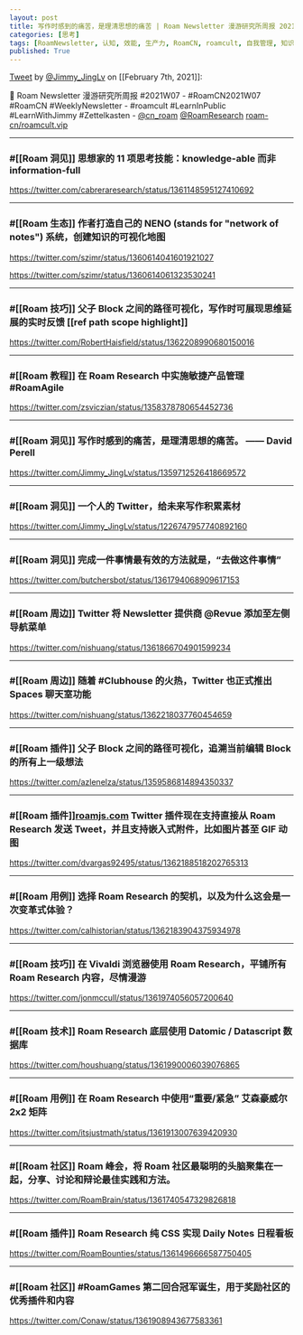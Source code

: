 ```yaml
---
layout: post
title: 写作时感到的痛苦，是理清思想的痛苦 | Roam Newsletter 漫游研究所周报 2021W07
categories: [思考]
tags: [RoamNewsletter, 认知, 效能, 生产力, RoamCN, roamcult, 自我管理, 知识创造, RoamResearch]
published: True
---
```


[Tweet](https://twitter.com/i/status/1358420097279291392) by [@Jimmy_JingLv](https://twitter.com/Jimmy_JingLv) on [[February 7th, 2021]]:

📮 Roam Newsletter 漫游研究所周报 #2021W07 - #RoamCN2021W07 #RoamCN #WeeklyNewsletter - #roamcult #LearnInPublic #LearnWithJimmy #Zettelkasten - [@cn_roam](https://twitter.com/cn_roam) [@RoamResearch](https://twitter.com/RoamResearch) [roam-cn/roamcult.vip](http://roamcult.vip)

---

### #[[Roam 洞见]] 思想家的 11 项思考技能：knowledge-able 而非 information-full

https://twitter.com/cabreraresearch/status/1361148595127410692

---

### #[[Roam 生态]] 作者打造自己的 NENO (stands for "network of notes") 系统，创建知识的可视化地图

https://twitter.com/szimr/status/1360614041601921027

https://twitter.com/szimr/status/1360614061323530241

---

### #[[Roam 技巧]] 父子 Block 之间的路径可视化，写作时可展现思维延展的实时反馈 [[ref path scope highlight]]

https://twitter.com/RobertHaisfield/status/1362208990680150016

---

### #[[Roam 教程]] 在 Roam Research 中实施敏捷产品管理 #RoamAgile

https://twitter.com/zsviczian/status/1358378780654452736

---

### #[[Roam 洞见]] 写作时感到的痛苦，是理清思想的痛苦。 —— David Perell

https://twitter.com/Jimmy_JingLv/status/1359712526418669572

---

### #[[Roam 洞见]] 一个人的 Twitter，给未来写作积累素材

https://twitter.com/Jimmy_JingLv/status/1226747957740892160

---

### #[[Roam 洞见]] 完成一件事情最有效的方法就是，“去做这件事情”

https://twitter.com/butchersbot/status/1361794068909617153

---

### #[[Roam 周边]] Twitter 将 Newsletter 提供商 @Revue 添加至左侧导航菜单

https://twitter.com/nishuang/status/1361866704901599234

---

### #[[Roam 周边]] 随着 #Clubhouse 的火热，Twitter 也正式推出 Spaces 聊天室功能

https://twitter.com/nishuang/status/1362218037760454659

---

### #[[Roam 插件]] 父子 Block 之间的路径可视化，追溯当前编辑 Block 的所有上一级想法

https://twitter.com/azlenelza/status/1359586814894350337

---

### #[[Roam 插件]][roamjs.com](http://roamjs.com) Twitter 插件现在支持直接从 Roam Research 发送 Tweet，并且支持嵌入式附件，比如图片甚至 GIF 动图

https://twitter.com/dvargas92495/status/1362188518202765313

---

### #[[Roam 用例]] 选择 Roam Research 的契机，以及为什么这会是一次变革式体验？

https://twitter.com/calhistorian/status/1362183904375934978

---

### #[[Roam 技巧]] 在 Vivaldi 浏览器使用 Roam Research，平铺所有 Roam Research 内容，尽情漫游

https://twitter.com/jonmccull/status/1361974056057200640

---

### #[[Roam 技术]] Roam Research 底层使用 Datomic / Datascript 数据库

https://twitter.com/houshuang/status/1361990006039076865

---

### #[[Roam 用例]] 在 Roam Research 中使用“重要/紧急” 艾森豪威尔 2x2 矩阵

https://twitter.com/itsjustmath/status/1361913007639420930

---

### #[[Roam 社区]] Roam 峰会，将 Roam 社区最聪明的头脑聚集在一起，分享、讨论和辩论最佳实践和方法。

https://twitter.com/RoamBrain/status/1361740547329826818

---

### #[[Roam 插件]] Roam Research 纯 CSS 实现 Daily Notes 日程看板

https://twitter.com/RoamBounties/status/1361496666587750405

---

### #[[Roam 社区]] #RoamGames 第二回合冠军诞生，用于奖励社区的优秀插件和内容

https://twitter.com/Conaw/status/1361908943677583361
